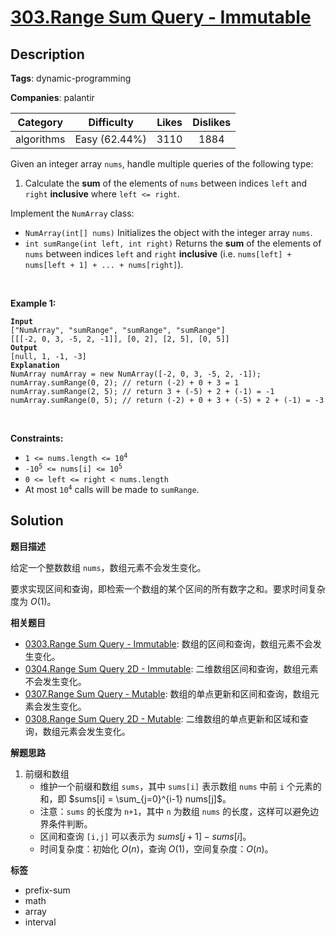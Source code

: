 # [303.Range Sum Query - Immutable](https://leetcode.com/problems/range-sum-query-immutable/description/)

## Description

**Tags**: dynamic-programming

**Companies**: palantir

|  Category  |  Difficulty   | Likes | Dislikes |
| :--------: | :-----------: | :---: | :------: |
| algorithms | Easy (62.44%) | 3110  |   1884   |


<p>Given an integer array <code>nums</code>, handle multiple queries of the following type:</p>
<ol>
  <li>Calculate the <strong>sum</strong> of the elements of <code>nums</code> between indices <code>left</code> and <code>right</code> <strong>inclusive</strong> where <code>left &lt;= right</code>.</li>
</ol>
<p>Implement the <code>NumArray</code> class:</p>
<ul>
  <li><code>NumArray(int[] nums)</code> Initializes the object with the integer array <code>nums</code>.</li>
  <li><code>int sumRange(int left, int right)</code> Returns the <strong>sum</strong> of the elements of <code>nums</code> between indices <code>left</code> and <code>right</code> <strong>inclusive</strong> (i.e. <code>nums[left] + nums[left + 1] + ... + nums[right]</code>).</li>
</ul>
<p>&nbsp;</p>
<p><strong class="example">Example 1:</strong></p>
<pre><code><strong>Input</strong>
[&quot;NumArray&quot;, &quot;sumRange&quot;, &quot;sumRange&quot;, &quot;sumRange&quot;]
[[[-2, 0, 3, -5, 2, -1]], [0, 2], [2, 5], [0, 5]]
<strong>Output</strong>
[null, 1, -1, -3]
<strong>Explanation</strong>
NumArray numArray = new NumArray([-2, 0, 3, -5, 2, -1]);
numArray.sumRange(0, 2); // return (-2) + 0 + 3 = 1
numArray.sumRange(2, 5); // return 3 + (-5) + 2 + (-1) = -1
numArray.sumRange(0, 5); // return (-2) + 0 + 3 + (-5) + 2 + (-1) = -3</code></pre>
<p>&nbsp;</p>
<p><strong>Constraints:</strong></p>
<ul>
  <li><code>1 &lt;= nums.length &lt;= 10<sup>4</sup></code></li>
  <li><code>-10<sup>5</sup> &lt;= nums[i] &lt;= 10<sup>5</sup></code></li>
  <li><code>0 &lt;= left &lt;= right &lt; nums.length</code></li>
  <li>At most <code>10<sup>4</sup></code> calls will be made to <code>sumRange</code>.</li>
</ul>

## Solution

**题目描述**

给定一个整数数组 `nums`，数组元素不会发生变化。

要求实现区间和查询，即检索一个数组的某个区间的所有数字之和。要求时间复杂度为 $O(1)$。

**相关题目**

- [0303.Range Sum Query - Immutable](0303.range-sum-query-immutable.md): 数组的区间和查询，数组元素不会发生变化。
- [0304.Range Sum Query 2D - Immutable](0304.range-sum-query-2-d-immutable.md): 二维数组区间和查询，数组元素不会发生变化。
- [0307.Range Sum Query - Mutable](0307.range-sum-query-mutable.md): 数组的单点更新和区间和查询，数组元素会发生变化。
- [0308.Range Sum Query 2D - Mutable](0308.range-sum-query-2d-mutable.md): 二维数组的单点更新和区域和查询，数组元素会发生变化。

**解题思路**

1. 前缀和数组
   - 维护一个前缀和数组 `sums`，其中 `sums[i]` 表示数组 `nums` 中前 `i` 个元素的和，即 $sums[i] = \sum_{j=0}^{i-1} nums[j]$。
   - 注意：`sums` 的长度为 `n+1`，其中 `n` 为数组 `nums` 的长度，这样可以避免边界条件判断。
   - 区间和查询 `[i,j]` 可以表示为 $sums[j+1] - sums[i]$。
   - 时间复杂度：初始化 $O(n)$，查询 $O(1)$，空间复杂度：$O(n)$。

**标签**

- prefix-sum
- math
- array
- interval
